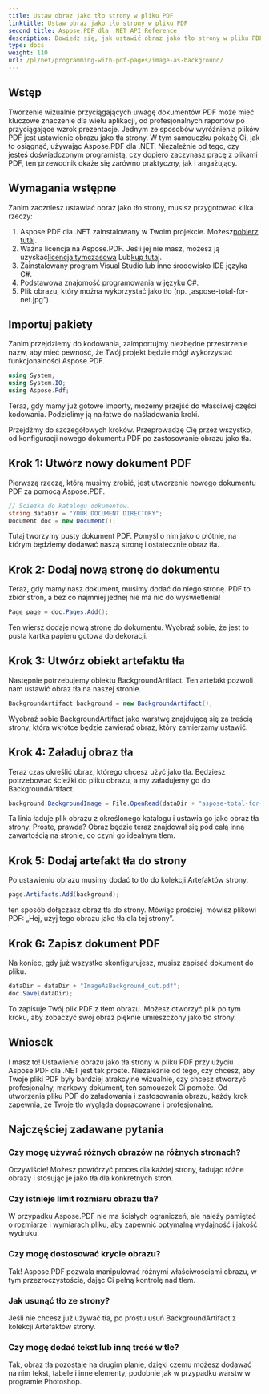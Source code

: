 ```yaml
---
title: Ustaw obraz jako tło strony w pliku PDF
linktitle: Ustaw obraz jako tło strony w pliku PDF
second_title: Aspose.PDF dla .NET API Reference
description: Dowiedz się, jak ustawić obraz jako tło strony w pliku PDF za pomocą Aspose.PDF dla .NET, korzystając z tego przewodnika krok po kroku. Twórz profesjonalne, atrakcyjne wizualnie dokumenty.
type: docs
weight: 110
url: /pl/net/programming-with-pdf-pages/image-as-background/
---
```

## Wstęp

Tworzenie wizualnie przyciągających uwagę dokumentów PDF może mieć kluczowe znaczenie dla wielu aplikacji, od profesjonalnych raportów po przyciągające wzrok prezentacje. Jednym ze sposobów wyróżnienia plików PDF jest ustawienie obrazu jako tła strony. W tym samouczku pokażę Ci, jak to osiągnąć, używając Aspose.PDF dla .NET. Niezależnie od tego, czy jesteś doświadczonym programistą, czy dopiero zaczynasz pracę z plikami PDF, ten przewodnik okaże się zarówno praktyczny, jak i angażujący.

## Wymagania wstępne

Zanim zaczniesz ustawiać obraz jako tło strony, musisz przygotować kilka rzeczy:

1.  Aspose.PDF dla .NET zainstalowany w Twoim projekcie. Możesz[pobierz tutaj](https://releases.aspose.com/pdf/net/).
2.  Ważna licencja na Aspose.PDF. Jeśli jej nie masz, możesz ją uzyskać[licencja tymczasowa](https://purchase.aspose.com/temporary-license/) Lub[kup tutaj](https://purchase.aspose.com/buy).
3. Zainstalowany program Visual Studio lub inne środowisko IDE języka C#.
4. Podstawowa znajomość programowania w języku C#.
5. Plik obrazu, który można wykorzystać jako tło (np. „aspose-total-for-net.jpg”).

## Importuj pakiety

Zanim przejdziemy do kodowania, zaimportujmy niezbędne przestrzenie nazw, aby mieć pewność, że Twój projekt będzie mógł wykorzystać funkcjonalności Aspose.PDF.

```csharp
using System;
using System.IO;
using Aspose.Pdf;
```

Teraz, gdy mamy już gotowe importy, możemy przejść do właściwej części kodowania. Podzielimy ją na łatwe do naśladowania kroki.

Przejdźmy do szczegółowych kroków. Przeprowadzę Cię przez wszystko, od konfiguracji nowego dokumentu PDF po zastosowanie obrazu jako tła.

## Krok 1: Utwórz nowy dokument PDF

Pierwszą rzeczą, którą musimy zrobić, jest utworzenie nowego dokumentu PDF za pomocą Aspose.PDF.

```csharp
// Ścieżka do katalogu dokumentów.
string dataDir = "YOUR DOCUMENT DIRECTORY";
Document doc = new Document();
```

Tutaj tworzymy pusty dokument PDF. Pomyśl o nim jako o płótnie, na którym będziemy dodawać naszą stronę i ostatecznie obraz tła.

## Krok 2: Dodaj nową stronę do dokumentu

Teraz, gdy mamy nasz dokument, musimy dodać do niego stronę. PDF to zbiór stron, a bez co najmniej jednej nie ma nic do wyświetlenia!

```csharp
Page page = doc.Pages.Add();
```

Ten wiersz dodaje nową stronę do dokumentu. Wyobraź sobie, że jest to pusta kartka papieru gotowa do dekoracji.

## Krok 3: Utwórz obiekt artefaktu tła

Następnie potrzebujemy obiektu BackgroundArtifact. Ten artefakt pozwoli nam ustawić obraz tła na naszej stronie.

```csharp
BackgroundArtifact background = new BackgroundArtifact();
```

Wyobraź sobie BackgroundArtifact jako warstwę znajdującą się za treścią strony, która wkrótce będzie zawierać obraz, który zamierzamy ustawić.

## Krok 4: Załaduj obraz tła

Teraz czas określić obraz, którego chcesz użyć jako tła. Będziesz potrzebować ścieżki do pliku obrazu, a my załadujemy go do BackgroundArtifact.

```csharp
background.BackgroundImage = File.OpenRead(dataDir + "aspose-total-for-net.jpg");
```

Ta linia ładuje plik obrazu z określonego katalogu i ustawia go jako obraz tła strony. Proste, prawda? Obraz będzie teraz znajdował się pod całą inną zawartością na stronie, co czyni go idealnym tłem.

## Krok 5: Dodaj artefakt tła do strony

Po ustawieniu obrazu musimy dodać to tło do kolekcji Artefaktów strony.

```csharp
page.Artifacts.Add(background);
```

ten sposób dołączasz obraz tła do strony. Mówiąc prościej, mówisz plikowi PDF: „Hej, użyj tego obrazu jako tła dla tej strony”.

## Krok 6: Zapisz dokument PDF

Na koniec, gdy już wszystko skonfigurujesz, musisz zapisać dokument do pliku.

```csharp
dataDir = dataDir + "ImageAsBackground_out.pdf";
doc.Save(dataDir);
```

To zapisuje Twój plik PDF z tłem obrazu. Możesz otworzyć plik po tym kroku, aby zobaczyć swój obraz pięknie umieszczony jako tło strony.

## Wniosek

I masz to! Ustawienie obrazu jako tła strony w pliku PDF przy użyciu Aspose.PDF dla .NET jest tak proste. Niezależnie od tego, czy chcesz, aby Twoje pliki PDF były bardziej atrakcyjne wizualnie, czy chcesz stworzyć profesjonalny, markowy dokument, ten samouczek Ci pomoże. Od utworzenia pliku PDF do załadowania i zastosowania obrazu, każdy krok zapewnia, że Twoje tło wygląda dopracowane i profesjonalne.

## Najczęściej zadawane pytania

### Czy mogę używać różnych obrazów na różnych stronach?
Oczywiście! Możesz powtórzyć proces dla każdej strony, ładując różne obrazy i stosując je jako tła dla konkretnych stron.

### Czy istnieje limit rozmiaru obrazu tła?
W przypadku Aspose.PDF nie ma ścisłych ograniczeń, ale należy pamiętać o rozmiarze i wymiarach pliku, aby zapewnić optymalną wydajność i jakość wydruku.

### Czy mogę dostosować krycie obrazu?
Tak! Aspose.PDF pozwala manipulować różnymi właściwościami obrazu, w tym przezroczystością, dając Ci pełną kontrolę nad tłem.

### Jak usunąć tło ze strony?
Jeśli nie chcesz już używać tła, po prostu usuń BackgroundArtifact z kolekcji Artefaktów strony.

### Czy mogę dodać tekst lub inną treść w tle?
Tak, obraz tła pozostaje na drugim planie, dzięki czemu możesz dodawać na nim tekst, tabele i inne elementy, podobnie jak w przypadku warstw w programie Photoshop.